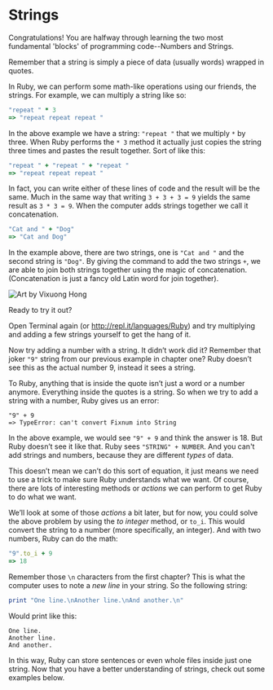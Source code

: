 # Strings


Congratulations! You are halfway through learning the two most fundamental 'blocks' of programming code--Numbers and Strings.

Remember that a string is simply a piece of data (usually words) wrapped in quotes.

In Ruby, we can perform some math-like operations using our friends, the strings. For example, we can multiply a string like so:

```ruby
"repeat " * 3
=> "repeat repeat repeat "
```

In the above example we have a string: `"repeat "` that we multiply `*` by three. When Ruby performs the `* 3` method it actually just copies the string three times and pastes the result together. Sort of like this:

```ruby
"repeat " + "repeat " + "repeat "
=> "repeat repeat repeat "
```

In fact, you can write either of these lines of code and the result will be the same. Much in the same way that writing `3 + 3 + 3 = 9` yields the same result as `3 * 3 = 9`. When the computer adds strings together we call it concatenation.

```ruby
"Cat and " + "Dog"
=> "Cat and Dog"
```

In the example above, there are two strings, one is `"Cat and "` and the second string is `"Dog"`. By giving the command to add the two strings `+`, we are able to join both strings together using the magic of concatenation. (Concatenation is just a fancy old Latin word for join together).

![Art by Vixuong Hong](http://rubykin.com/images/cat-dog.png)

Ready to try it out?

Open Terminal again (or http://repl.it/languages/Ruby) and try multiplying and adding a few strings yourself to get the hang of it.

Now try adding a number with a string. It didn’t work did it? Remember that joker `"9"` string from our previous example in chapter one? Ruby doesn’t see this as the actual number 9, instead it sees a string.

To Ruby, anything that is inside the quote isn’t just a word or a number anymore. Everything inside the quotes is a string. So when we try to add a string with a number, Ruby gives us an error:


```
"9" + 9
=> TypeError: can't convert Fixnum into String
```

In the above example, we would see `"9" + 9` and think the answer is 18. But Ruby doesn’t see it like that. Ruby sees `"STRING" + NUMBER`. And you can't add strings and numbers, because they are different _types_ of data.

This doesn’t mean we can’t do this sort of equation, it just means we need to use a trick to make sure Ruby understands what we want. Of course, there are lots of interesting methods or _actions_ we can perform to get Ruby to do what we want.

We’ll look at some of those _actions_ a bit later, but for now, you could solve the above problem by using the _to integer_ method, or `to_i`. This would convert the string to a number (more specifically, an integer). And with two numbers, Ruby can do the math:

```ruby
"9".to_i + 9
=> 18
```

Remember those `\n` characters from the first chapter? This is what the computer uses to note a _new line_ in your string. So the following string:

```ruby
print "One line.\nAnother line.\nAnd another.\n"
```
Would print like this:

```
One line.
Another line.
And another.
```
In this way, Ruby can store sentences or even whole files inside just one string. Now that you have a better understanding of strings, check out some examples below.

<div style="height:30px;"></div>
